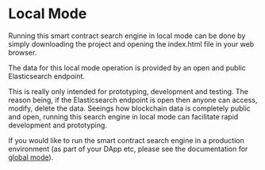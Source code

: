 # Local Mode

Running this smart contract search engine in local mode can be done by simply downloading the project and opening the index.html file in your web browser.

The data for this local mode operation is provided by an open and public Elasticsearch endpoint.

This is really only intended for prototyping, development and testing. The reason being, if the Elasticsearch endpoint is open then anyone can access, modify, delete the data. Seeings how blockchain data is completely public and open, running this search engine in local mode can facilitate rapid development and prototyping. 

If you would like to run the smart contract search engine in a production environment (as part of your DApp etc, please see the documentation for [global mode](./global_mode.md)).
